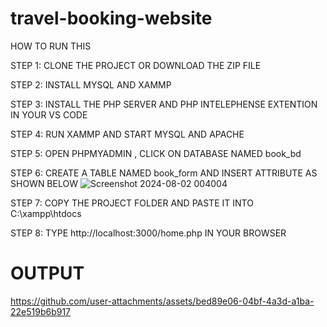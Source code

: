 # travel-booking-website

HOW TO RUN THIS 

STEP 1: CLONE THE PROJECT OR DOWNLOAD THE ZIP FILE 

STEP 2: INSTALL MYSQL AND XAMMP 

STEP 3: INSTALL THE PHP SERVER AND PHP INTELEPHENSE EXTENTION IN YOUR VS CODE

STEP 4: RUN XAMMP AND START MYSQL AND APACHE 

STEP 5: OPEN PHPMYADMIN , CLICK ON DATABASE NAMED book_bd

STEP 6: CREATE A TABLE NAMED book_form AND INSERT ATTRIBUTE AS SHOWN BELOW 
![Screenshot 2024-08-02 004004](https://github.com/user-attachments/assets/9fbf2530-a836-4c95-be77-060c3a49ecd8)

STEP 7: COPY THE PROJECT FOLDER AND PASTE IT INTO C:\xampp\htdocs

STEP 8: TYPE http://localhost:3000/home.php IN YOUR BROWSER 



<H1>OUTPUT</H1>


https://github.com/user-attachments/assets/bed89e06-04bf-4a3d-a1ba-22e519b6b917

